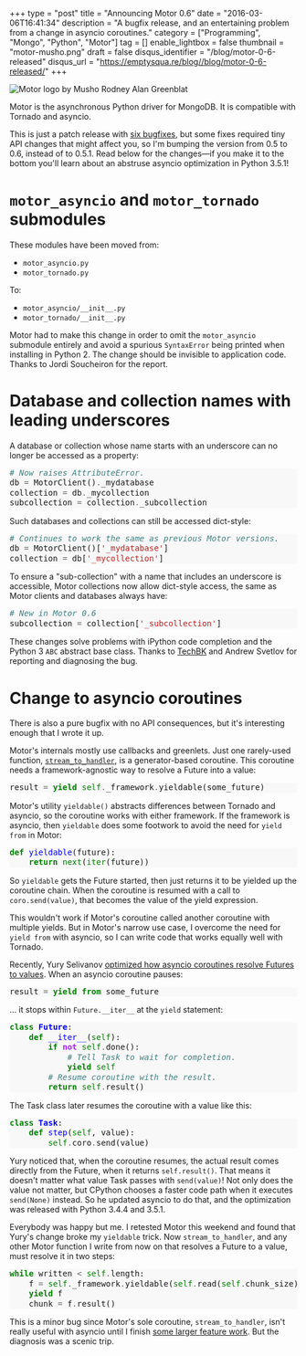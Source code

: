 +++
type = "post"
title = "Announcing Motor 0.6"
date = "2016-03-06T16:41:34"
description = "A bugfix release, and an entertaining problem from a change in asyncio coroutines."
category = ["Programming", "Mongo", "Python", "Motor"]
tag = []
enable_lightbox = false
thumbnail = "motor-musho.png"
draft = false
disqus_identifier = "/blog/motor-0-6-released"
disqus_url = "https://emptysqua.re/blog//blog/motor-0-6-released/"
+++

<p><img style="display:block; margin-left:auto; margin-right:auto;" src="motor-musho.png" alt="Motor logo by Musho Rodney Alan Greenblat" title="motor-musho.png" border="0" /></p>
<p>Motor is the asynchronous Python driver for MongoDB. It is compatible with Tornado and asyncio.</p>
<p>This is just a patch release with <a href="https://jira.mongodb.org/issues/?jql=fixVersion%20%3D%200.6%20AND%20project%20%3D%20MOTOR">six bugfixes</a>, but some fixes required tiny API changes that
might affect you, so I'm bumping the version from 0.5 to 0.6, instead of to 0.5.1. Read below for the changes&mdash;if you make it to the bottom you'll learn about an abstruse asyncio optimization in Python 3.5.1!</p>
<h1 id="motor_asyncio-and-motor_tornado-submodules"><code>motor_asyncio</code> and <code>motor_tornado</code> submodules</h1>
<p>These modules have been moved from:</p>
<ul>
<li><code>motor_asyncio.py</code></li>
<li><code>motor_tornado.py</code></li>
</ul>
<p>To:</p>
<ul>
<li><code>motor_asyncio/__init__.py</code></li>
<li><code>motor_tornado/__init__.py</code></li>
</ul>
<p>Motor had to make this change in order to omit the <code>motor_asyncio</code> submodule
entirely and avoid a spurious <code>SyntaxError</code> being printed when installing in
Python 2. The change should be invisible to application code. Thanks to Jordi Soucheiron for the report.</p>
<h1 id="database-and-collection-names-with-leading-underscores">Database and collection names with leading underscores</h1>
<p>A database or collection whose name starts with an underscore can no longer be
accessed as a property:</p>
<div class="codehilite" style="background: #f8f8f8"><pre style="line-height: 125%"><span style="color: #408080; font-style: italic"># Now raises AttributeError.</span>
db <span style="color: #666666">=</span> MotorClient()<span style="color: #666666">.</span>_mydatabase
collection <span style="color: #666666">=</span> db<span style="color: #666666">.</span>_mycollection
subcollection <span style="color: #666666">=</span> collection<span style="color: #666666">.</span>_subcollection
</pre></div>


<p>Such databases and collections can still be accessed dict-style:</p>
<div class="codehilite" style="background: #f8f8f8"><pre style="line-height: 125%"><span style="color: #408080; font-style: italic"># Continues to work the same as previous Motor versions.</span>
db <span style="color: #666666">=</span> MotorClient()[<span style="color: #BA2121">&#39;_mydatabase&#39;</span>]
collection <span style="color: #666666">=</span> db[<span style="color: #BA2121">&#39;_mycollection&#39;</span>]
</pre></div>


<p>To ensure a "sub-collection" with a name that includes an underscore is
accessible, Motor collections now allow dict-style access, the same as Motor
clients and databases always have:</p>
<div class="codehilite" style="background: #f8f8f8"><pre style="line-height: 125%"><span style="color: #408080; font-style: italic"># New in Motor 0.6</span>
subcollection <span style="color: #666666">=</span> collection[<span style="color: #BA2121">&#39;_subcollection&#39;</span>]    
</pre></div>


<p>These changes solve problems with iPython code completion and the Python 3
<code>ABC</code> abstract base class. Thanks to <a href="https://github.com/TechBK">TechBK</a> and Andrew Svetlov for reporting and diagnosing the bug.</p>
<h1 id="change-to-asyncio-coroutines">Change to asyncio coroutines</h1>
<p>There is also a pure bugfix with no API consequences, but it's interesting enough that I wrote it up.</p>
<p>Motor's internals mostly use callbacks and greenlets. Just one rarely-used function, <a href="http://motor.readthedocs.org/en/stable/api/gridfs.html#motor.motor_tornado.MotorGridOut.stream_to_handler"><code>stream_to_handler</code></a>, is a generator-based coroutine. This coroutine needs a framework-agnostic way to resolve a Future into a value:</p>
<div class="codehilite" style="background: #f8f8f8"><pre style="line-height: 125%">result <span style="color: #666666">=</span> <span style="color: #008000; font-weight: bold">yield</span> <span style="color: #008000">self</span><span style="color: #666666">.</span>_framework<span style="color: #666666">.</span>yieldable(some_future)
</pre></div>


<p>Motor's utility <code>yieldable()</code> abstracts differences between Tornado and asyncio, so the coroutine works with either framework. If the framework is asyncio, then <code>yieldable</code> does some footwork to avoid the need for <code>yield from</code> in Motor:</p>
<div class="codehilite" style="background: #f8f8f8"><pre style="line-height: 125%"><span style="color: #008000; font-weight: bold">def</span> <span style="color: #0000FF">yieldable</span>(future):
    <span style="color: #008000; font-weight: bold">return</span> <span style="color: #008000">next</span>(<span style="color: #008000">iter</span>(future))
</pre></div>


<p>So <code>yieldable</code> gets the Future started, then just returns it to be yielded up the coroutine chain. When the coroutine is resumed with a call to <code>coro.send(value)</code>, that becomes the value of the yield expression.</p>
<p>This wouldn't work if Motor's coroutine called another coroutine with multiple yields. But in Motor's narrow use case, I overcome the need for <code>yield from</code> with asyncio, so I can write code that works equally well with Tornado.</p>
<p>Recently, Yury Selivanov <a href="https://github.com/python/asyncio/pull/289">optimized how asyncio coroutines resolve Futures to values</a>. When an asyncio coroutine pauses:</p>
<div class="codehilite" style="background: #f8f8f8"><pre style="line-height: 125%">result <span style="color: #666666">=</span> <span style="color: #008000; font-weight: bold">yield from</span> some_future
</pre></div>


<p>... it stops within <code>Future.__iter__</code> at the <code>yield</code> statement:</p>
<div class="codehilite" style="background: #f8f8f8"><pre style="line-height: 125%"><span style="color: #008000; font-weight: bold">class</span> <span style="color: #0000FF; font-weight: bold">Future</span>:
    <span style="color: #008000; font-weight: bold">def</span> <span style="color: #0000FF">__iter__</span>(<span style="color: #008000">self</span>):
        <span style="color: #008000; font-weight: bold">if</span> <span style="color: #AA22FF; font-weight: bold">not</span> <span style="color: #008000">self</span><span style="color: #666666">.</span>done():
            <span style="color: #408080; font-style: italic"># Tell Task to wait for completion.</span>
            <span style="color: #008000; font-weight: bold">yield</span> <span style="color: #008000">self</span>
        <span style="color: #408080; font-style: italic"># Resume coroutine with the result.</span>
        <span style="color: #008000; font-weight: bold">return</span> <span style="color: #008000">self</span><span style="color: #666666">.</span>result()
</pre></div>


<p>The Task class later resumes the coroutine with a value like this:</p>
<div class="codehilite" style="background: #f8f8f8"><pre style="line-height: 125%"><span style="color: #008000; font-weight: bold">class</span> <span style="color: #0000FF; font-weight: bold">Task</span>:
    <span style="color: #008000; font-weight: bold">def</span> <span style="color: #0000FF">step</span>(<span style="color: #008000">self</span>, value):
        <span style="color: #008000">self</span><span style="color: #666666">.</span>coro<span style="color: #666666">.</span>send(value)
</pre></div>


<p>Yury noticed that, when the coroutine resumes, the actual result comes directly from the Future, when it returns <code>self.result()</code>. That means it doesn't matter what value Task passes with <code>send(value)</code>!  Not only does the value not matter, but CPython chooses a faster code path when it executes <code>send(None)</code> instead. So he updated asyncio to do that, and the optimization was released with Python 3.4.4 and 3.5.1.</p>
<p>Everybody was happy but me. I retested Motor this weekend and found that Yury's change broke my <code>yieldable</code> trick. Now <code>stream_to_handler</code>, and any other Motor function I write from now on that resolves a Future to a value, must resolve it in two steps:</p>
<div class="codehilite" style="background: #f8f8f8"><pre style="line-height: 125%"><span style="color: #008000; font-weight: bold">while</span> written <span style="color: #666666">&lt;</span> <span style="color: #008000">self</span><span style="color: #666666">.</span>length:
    f <span style="color: #666666">=</span> <span style="color: #008000">self</span><span style="color: #666666">.</span>_framework<span style="color: #666666">.</span>yieldable(<span style="color: #008000">self</span><span style="color: #666666">.</span>read(<span style="color: #008000">self</span><span style="color: #666666">.</span>chunk_size))
    <span style="color: #008000; font-weight: bold">yield</span> f
    chunk <span style="color: #666666">=</span> f<span style="color: #666666">.</span>result()
</pre></div>


<p>This is a minor bug since Motor's sole coroutine, <code>stream_to_handler</code>, isn't really useful with asyncio until I finish <a href="https://jira.mongodb.org/browse/MOTOR-92">some larger feature work</a>. But the diagnosis was a scenic trip.</p>
